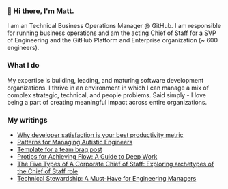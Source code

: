 ### 👋 Hi there, I'm Matt.

I am an Technical Business Operations Manager @ GitHub. I am responsible for running business operations and am the acting Chief of Staff for a SVP of Engineering and the GitHub Platform and Enterprise organization (~ 600 engineers).

### What I do

My expertise is building, leading, and maturing software development organizations. I thrive in an environment in which I can manage a mix of complex strategic, technical, and people problems. Said simply - I love being a part of creating meaningful impact across entire organizations. 

### My writings

- [Why developer satisfaction is your best productivity metric](https://resources.github.com/developer-productivity/why-developer-satisfaction-is-your-best-productivity-metric/)
- [Patterns for Managing Autistic Engineers](https://www.mattnigh.net/managing-autistic-engineers)
- [Template for a team brag post](https://www.mattnigh.net/team-brag-post)
- [Protips for Achieving Flow: A Guide to Deep Work](https://www.mattnigh.net/protips-for-achieving-flow)
- [The Five Types of A Corporate Chief of Staff: Exploring archetypes of the Chief of Staff role](https://medium.com/leading-literally/the-5-types-of-a-corporate-chief-of-staff-d3386ce3cc7c?sk=80506d88fc4caa94eb6f41281ea69788)
- [Technical Stewardship: A Must-Have for Engineering Managers](https://www.mattnigh.net/technical-stewardship)
